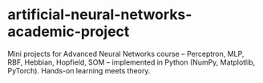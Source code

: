 # artificial-neural-networks-academic-project
Mini projects for Advanced Neural Networks course – Perceptron, MLP, RBF, Hebbian, Hopfield, SOM – implemented in Python (NumPy, Matplotlib, PyTorch). Hands-on learning meets theory.
